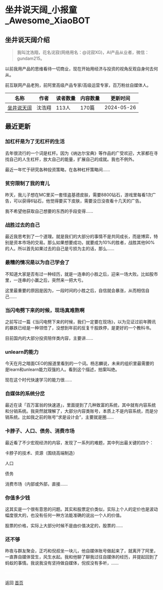 # 坐井说天阔_小报童_Awesome_XiaoBOT

## 坐井说天阔介绍
> 我叫沈浩翔，花名诧寂(网络用名：@诧寂XG)，AI产品从业者，微信：gundam215。    
    
以前我用产品的思维看待一切商业，现在开始用经济与投资的视角反观自身何去何从。    
    
前互联网产品老狗，前阿里高级产品专家/高级运营专家，百万粉丝自媒体人。  
  


|名称|作者|读者数量|内容数量|更新时间|
|---|---|---|---|---|
|[坐井说天阔](https://xiaobot.net/p/talkbig?refer=0b133df9-27dc-423b-8101-639049001c13)|沈浩翔|113人|170篇|2024-05-26|

## 最近更新
### 加杠杆是为了无杠杆的生活

去年很流行的一个词是杠杆。因为《纳达尔宝典》等作品的广受欢迎，大家都在寻找自己的人生杠杆，放大自己的能量，扩展自己的成就。我也不例外。

最近一年忙于研究各种投资策略，在各种杠杆策略间......

### 贫穷限制了我的育儿

昨天，我儿子想在MC里买一套怪盗基德皮肤，需要8800钻石，游戏里每看1次广告，可以获得6钻石，他觉得要买下皮肤，需要没日没夜看十几天的广告。

我不希望他获取自己想要的东西的手段变得......

### 战胜过去的自己

最近我思考到了一个道理。就是我们的大部分的事情不是共同成长，而是博弈，特别是资本市场的交易。那么如果想要成功，就要成为10%的胜者，战胜其他90%的人。所以首先如果过去的自己是亏损为主的话，那么......

### 最糟的情况是以为自己学会了

不知道大家是否有过一种经历，就是一连串的小胜之后，迎来一场大败。比如股市里，一连串的小赢之后，突然来一把大亏。

这里最重要的原因是因为，一段时间的小胜之后，自信就会暴涨，从而相信自己......

### 当闪电劈下来的时候，现场真难熬啊

之前写过一篇《当闪电劈下来的时候，我们一定要在现场》，以为见证过前年腾讯的暴跌已经是一种领悟了，没想到年前的反复千股跌停，是更好的一个教科书。

目前国内的大部分投资陪伴类内容，主要讲......

### unlearn的能力

今天在月之暗面CEO的报道里看到的一个词。杨志麟说，未来的组织里最需要的是learn和unlearn能力双强的人。看到这个描述，拍案叫绝。

现在这个时代快速学习的能力很......

### 自媒体的系统分岔

最近在读「百万富翁的快速道」，里面提到了几种致富的系统，其中就有内容系统和分销系统。我突然就理解了，大部分内容类账号，本质上不是内容系统，而是分销系统。比如我之前的账号“求是设计会”，主要就是圈......

### 卡脖子、人口、债务、消费市场

最近看了不少宏观经济的内容，发现了一系列的难题，其中列出最关键的四个：

卡脖子的技术、资源（围绕高端制造）

人口

债务

消费市场（内部或外部，直接......

### 你值多少钱

这其实是一个很有意思的问题。其实和股票定价类似，实际上个人的定价也是波动幅度很大的，也没有任何一种方法能准确的说出一个人的价值。

股票的价格，实际上大部分时候不是由价值决定的，股票的......

### 还不够

昨夜与群友聚会，正巧和倪叔坐一块儿，他自媒体账号做起来了，就离开了阿里，一直靠自媒体营生，风生水起。我和他聊了聊我过往自媒体的经历，并提起回到了蚂蚁的事情。我说我没有坚持做自媒体，倪叔没有多听，......


<a href="https://github.com/Reno9527/awesome-xiaobot" style="color: white; text-decoration: none;">awesome-xiaobot</a>

返回 [首页](../README.md)
